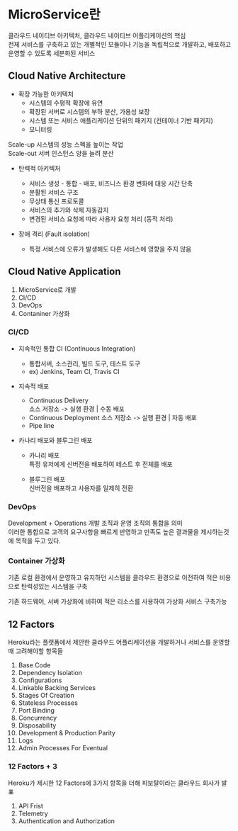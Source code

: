 # MicroService란
클라우드 네이티브 아키텍처, 클라우드 네이티브 어플리케이션의 핵심   
전체 서비스를 구축하고 있는 개별적인 모듈이나 기능을 독립적으로 개발하고, 배포하고 운영할 수 있도록 세분화된 서비스   

## Cloud Native Architecture
- 확장 가능한 아키텍처
    - 시스템의 수평적 확장에 유연
    - 확장된 서버로 시스템의 부하 분산, 가용성 보장
    - 시스템 또는 서비스 애플리케이션 단위의 패키지 (컨테이너 기반 패키지)
    - 모니터링

Scale-up 시스템의 성능 스펙을 높이는 작업   
Scale-out 서버 인스턴스 양을 늘려 분산

- 탄력적 아키텍처
    - 서비스 생성 - 통합 - 배포, 비즈니스 환경 변화에 대응 시간 단축
    - 분활된 서비스 구조
    - 무상태 통신 프로토콜
    - 서비스의 추가와 삭제 자동감지
    - 변경된 서비스 요청에 따라 사용자 요청 처리 (동적 처리)

- 장애 격리 (Fault isolation)
    - 특정 서비스에 오류가 발생해도 다른 서비스에 영향을 주지 않음

## Cloud Native Application

1. MicroService로 개발
2. CI/CD
3. DevOps
4. Contaniner 가상화

### CI/CD 
- 지속적인 통합 CI (Continuous Integration)
    - 통합서버, 소스관리, 빌드 도구, 테스트 도구
    - ex) Jenkins, Team CI, Travis CI

- 지속적 배포
    - Continuous Delivery   
        소스 저장소 -> 실행 환경 | 수동 배포
    - Continuous Deployment
        소스 저장소 -> 실행 환경 | 자동 배포
    - Pipe line

- 카나리 배포와 블루그린 배포
    - 카나리 배포   
    특정 유저에게 신버전을 배포하여 테스트 후 전체를 배포

    - 블루그린 배포   
    신버전을 배포하고 사용자를 일제히 전환

### DevOps
Development + Operations 개발 조직과 운영 조직의 통합을 의미  
이러한 통합으로 고객의 요구사항을 빠르게 반영하고 만족도 높은 결과물을 제시하는것에 목적을 두고 있다.

### Container 가상화
기존 로컬 환경에서 운영하고 유지하던 시스템을 클라우드 환경으로 이전하여 적은 비용으로 탄력성있는 시스템을 구축   

기존 하드웨어, 서버 가상화에 비하여 적은 리소스를 사용하여 가상화 서비스 구축가능

## 12 Factors
Heroku라는 플랫폼에서 제안한 클라우드 어플리케이션을 개발하거나 서비스를 운영할 때 고려해야할 항목들

1. Base Code
2. Dependency Isolation
3. Configurations 
4. Linkable Backing Services
5. Stages Of Creation
6. Stateless Processes
7. Port Binding
8. Concurrency
9. Disposability
10. Development & Production Parity
11. Logs
12. Admin Processes For Eventual

### 12 Factors + 3
Heroku가 제시한 12 Factors에 3가지 항목을 더해 피보탈이라는 클라우드 회사가 발표

1. API Frist
2. Telemetry
3. Authentication and Authorization
